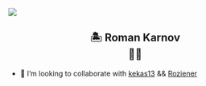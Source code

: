 <p>
  <img src="https://svg-banners.vercel.app/api?type=rainbow&text1=Hi%20,%20I%27m%20RoKa781&height=200&width=1000">
</p>

<h2 align='center'>🏝️ Roman Karnov<br />👋😐</h2>

- 💞️ I’m looking to collaborate with [kekas13](https://github.com/kekas13) && [Roziener](https://github.com/Rozinoer)




